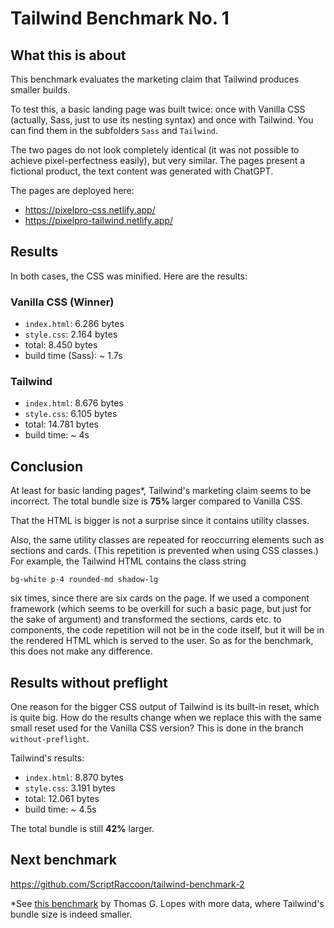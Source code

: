 # Tailwind Benchmark No. 1

## What this is about

This benchmark evaluates the marketing claim that Tailwind produces smaller builds.

To test this, a basic landing page was built twice: once with Vanilla CSS (actually, Sass, just to use its nesting syntax) and once with Tailwind. You can find them in the subfolders `Sass` and `Tailwind`.

The two pages do not look completely identical (it was not possible to achieve pixel-perfectness easily), but very similar. The pages present a fictional product, the text content was generated with ChatGPT.

The pages are deployed here:

-   https://pixelpro-css.netlify.app/
-   https://pixelpro-tailwind.netlify.app/

## Results

In both cases, the CSS was minified. Here are the results:

### Vanilla CSS (Winner)

-   `index.html`: 6.286 bytes
-   `style.css`: 2.164 bytes
-   total: 8.450 bytes
-   build time (Sass): ~ 1.7s

### Tailwind

-   `index.html`: 8.676 bytes
-   `style.css`: 6.105 bytes
-   total: 14.781 bytes
-   build time: ~ 4s

## Conclusion

At least for basic landing pages\*, Tailwind's marketing claim seems to be incorrect. The total bundle size is **75%** larger compared to Vanilla CSS.

That the HTML is bigger is not a surprise since it contains utility classes.

Also, the same utility classes are repeated for reoccurring elements such as sections and cards. (This repetition is prevented when using CSS classes.) For example, the Tailwind HTML contains the class string

`bg-white p-4 rounded-md shadow-lg`

six times, since there are six cards on the page. If we used a component framework (which seems to be overkill for such a basic page, but just for the sake of argument) and transformed the sections, cards etc. to components, the code repetition will not be in the code itself, but it will be in the rendered HTML which is served to the user. So as for the benchmark, this does not make any difference.

## Results without preflight

One reason for the bigger CSS output of Tailwind is its built-in reset, which is quite big. How do the results change when we replace this with the same small reset used for the Vanilla CSS version? This is done in the branch `without-preflight`.

Tailwind's results:

-   `index.html`: 8.870 bytes
-   `style.css`: 3.191 bytes
-   total: 12.061 bytes
-   build time: ~ 4.5s

The total bundle is still **42%** larger.

## Next benchmark

https://github.com/ScriptRaccoon/tailwind-benchmark-2

\*See [this benchmark](https://github.com/TGlide/tailwind-benchmark) by Thomas G. Lopes with more data, where Tailwind's bundle size is indeed smaller.
